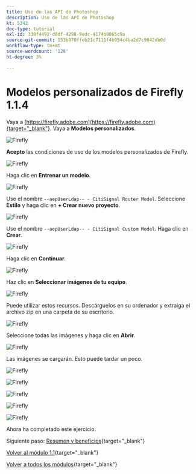 ```yaml
---
title: Uso de las API de Photoshop
description: Uso de las API de Photoshop
kt: 5342
doc-type: tutorial
exl-id: 330f4492-d0df-4298-9edc-4174b0065c9a
source-git-commit: 153b070ffeb21c7111f4b954c4ba2d7c9042db0d
workflow-type: tm+mt
source-wordcount: '128'
ht-degree: 3%

---
```


# Modelos personalizados de Firefly 1.1.4

Vaya a [https://firefly.adobe.com](https://firefly.adobe.com){target="_blank"}. Vaya a **Modelos personalizados**.

![Firefly](./images/ffcm1.png)

**Acepto** las condiciones de uso de los modelos personalizados de Firefly.

![Firefly](./images/ffcm2.png)

Haga clic en **Entrenar un modelo**.

![Firefly](./images/ffcm3.png)

Use el nombre `--aepUserLdap-- - CitiSignal Router Model`. Seleccione **Estilo** y haga clic en **+ Crear nuevo proyecto**.

![Firefly](./images/ffcm4.png)

Use el nombre `--aepUserLdap-- - CitiSignal Custom Model`. Haga clic en **Crear**.

![Firefly](./images/ffcm5.png)

Haga clic en **Continuar**.

![Firefly](./images/ffcm6.png)

Haz clic en **Seleccionar imágenes de tu equipo**.

![Firefly](./images/ffcm7.png)

Puede utilizar estos recursos. Descárguelos en su ordenador y extraiga el archivo zip en una carpeta de su escritorio.

![Firefly](./images/ffcm8.png)

Seleccione todas las imágenes y haga clic en **Abrir**.

![Firefly](./images/ffcm9.png)

Las imágenes se cargarán. Esto puede tardar un poco.

![Firefly](./images/ffcm10.png)

![Firefly](./images/ffcm11.png)

![Firefly](./images/ffcm12.png)

![Firefly](./images/ffcm13.png)

![Firefly](./images/ffcm14.png)

Ahora ha completado este ejercicio.

Siguiente paso: [Resumen y beneficios](./summary.md){target="_blank"}

[Volver al módulo 1.1](./firefly-services.md){target="_blank"}

[Volver a todos los módulos](./../../../overview.md){target="_blank"}
